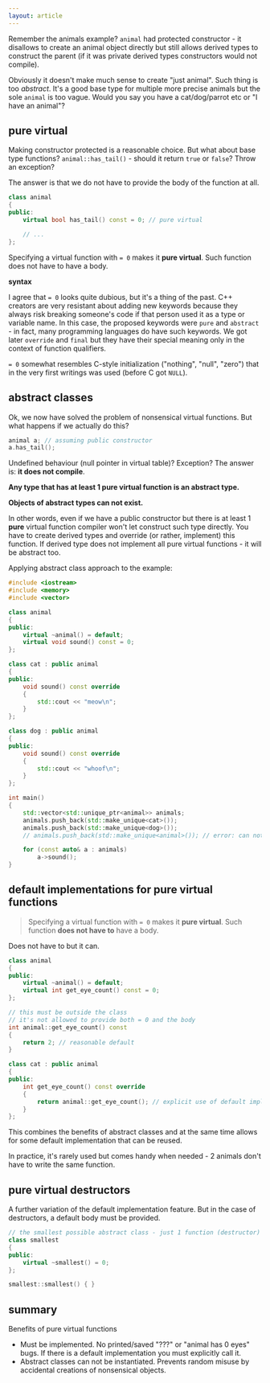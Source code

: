 ```yaml
---
layout: article
---
```


Remember the animals example? `animal` had protected constructor - it disallows to create an animal object directly but still allows derived types to construct the parent (if it was private derived types constructors would not compile).

Obviously it doesn't make much sense to create "just animal". Such thing is too *abstract*. It's a good base type for multiple more precise animals but the sole `animal` is too vague. Would you say you have a cat/dog/parrot etc or "I have an animal"?

## pure virtual

Making constructor protected is a reasonable choice. But what about base type functions? `animal::has_tail()` - should it return `true` or `false`? Throw an exception?

The answer is that we do not have to provide the body of the function at all.

```c++
class animal
{
public:
    virtual bool has_tail() const = 0; // pure virtual

    // ...
};
```

Specifying a virtual function with `= 0` makes it **pure virtual**. Such function does not have to have a body.

**syntax**

I agree that `= 0` looks quite dubious, but it's a thing of the past. C++ creators are very resistant about adding new keywords because they always risk breaking someone's code if that person used it as a type or variable name. In this case, the proposed keywords were `pure` and `abstract` - in fact, many programming languages do have such keywords. We got later `override` and `final` but they have their special meaning only in the context of function qualifiers.

`= 0` somewhat resembles C-style initialization ("nothing", "null", "zero") that in the very first writings was used (before C got `NULL`).

## abstract classes

Ok, we now have solved the problem of nonsensical virtual functions. But what happens if we actually do this?

```c++
animal a; // assuming public constructor
a.has_tail();
```

Undefined behaviour (null pointer in virtual table)? Exception? The answer is: **it does not compile**.

**Any type that has at least 1 pure virtual function is an abstract type.**

**Objects of abstract types can not exist.**

In other words, even if we have a public constructor but there is at least 1 **pure** virtual function compiler won't let construct such type directly. You have to create derived types and override (or rather, implement) this function. If derived type does not implement all pure virtual functions - it will be abstract too.

Applying abstract class approach to the example:

```c++
#include <iostream>
#include <memory>
#include <vector>

class animal
{
public:
    virtual ~animal() = default;
    virtual void sound() const = 0;
};

class cat : public animal
{
public:
    void sound() const override
    {
        std::cout << "meow\n";
    }
};

class dog : public animal
{
public:
    void sound() const override
    {
        std::cout << "whoof\n";
    }
};

int main()
{
    std::vector<std::unique_ptr<animal>> animals;
    animals.push_back(std::make_unique<cat>());
    animals.push_back(std::make_unique<dog>());
    // animals.push_back(std::make_unique<animal>()); // error: can not create object of abstract class

    for (const auto& a : animals)
        a->sound();
}
```

## default implementations for pure virtual functions

> Specifying a virtual function with `= 0` makes it **pure virtual**. Such function **does not have to** have a body.

Does not have to but it can.

```c++
class animal
{
public:
    virtual ~animal() = default;
    virtual int get_eye_count() const = 0;
};

// this must be outside the class
// it's not allowed to provide both = 0 and the body
int animal::get_eye_count() const
{
    return 2; // reasonable default
}

class cat : public animal
{
public:
    int get_eye_count() const override
    {
        return animal::get_eye_count(); // explicit use of default implementation
    }
};
```

This combines the benefits of abstract classes and at the same time allows for some default implementation that can be reused.

In practice, it's rarely used but comes handy when needed - 2 animals don't have to write the same function.

## pure virtual destructors

A further variation of the default implementation feature. But in the case of destructors, a default body must be provided.

```c++
// the smallest possible abstract class - just 1 function (destructor)
class smallest
{
public:
    virtual ~smallest() = 0;
};

smallest::smallest() { }
```

## summary

Benefits of pure virtual functions

- Must be implemented. No printed/saved "???" or "animal has 0 eyes" bugs. If there is a default implementation you must explicitly call it.
- Abstract classes can not be instantiated. Prevents random misuse by accidental creations of nonsensical objects.